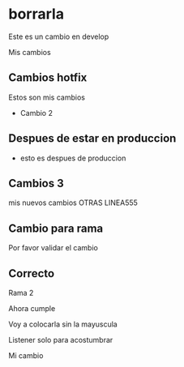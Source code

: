 # borrarla


Este es un cambio en develop


Mis cambios 


## Cambios hotfix

Estos son mis cambios


- Cambio 2


## Despues de estar en produccion

- esto es despues de produccion


## Cambios 3

mis nuevos cambios
OTRAS LINEA555

## Cambio para rama

Por favor validar el cambio

## Correcto

Rama 2

Ahora cumple

Voy a colocarla sin la mayuscula

Listener solo para acostumbrar

Mi cambio
